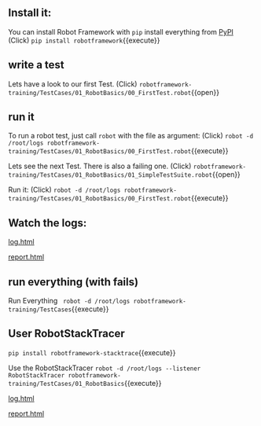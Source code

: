 ## Install it:

You can install Robot Framework with `pip` install everything from [PyPI](https://pypi.org)
(Click) `pip install robotframework`{{execute}}

## write a test
Lets have a look to our first Test.
(Click) `robotframework-training/TestCases/01_RobotBasics/00_FirstTest.robot`{{open}}

## run it
To run a robot test, just call `robot` with the file as argument:
(Click) `robot -d /root/logs robotframework-training/TestCases/01_RobotBasics/00_FirstTest.robot`{{execute}}

Lets see the next Test. There is also a failing one.
(Click) `robotframework-training/TestCases/01_RobotBasics/01_SimpleTestSuite.robot`{{open}}

Run it:
(Click) `robot -d /root/logs robotframework-training/TestCases/01_RobotBasics/00_FirstTest.robot`{{execute}}


## Watch the logs:

[log.html](https://[[HOST_SUBDOMAIN]]-80-[[KATACODA_HOST]].environments.katacoda.com/log.html)

[report.html](https://[[HOST_SUBDOMAIN]]-80-[[KATACODA_HOST]].environments.katacoda.com/report.html)


## run everything (with fails)
Run Everything
` robot -d /root/logs robotframework-training/TestCases`{{execute}}


## User RobotStackTracer
`pip install robotframework-stacktrace`{{execute}}

Use the RobotStackTracer
`robot -d /root/logs --listener RobotStackTracer robotframework-training/TestCases/01_RobotBasics`{{execute}}


[log.html](https://[[HOST_SUBDOMAIN]]-80-[[KATACODA_HOST]].environments.katacoda.com/log.html)

[report.html](https://[[HOST_SUBDOMAIN]]-80-[[KATACODA_HOST]].environments.katacoda.com/report.html)